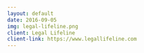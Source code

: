 ```yaml
---
layout: default
date: 2016-09-05
img: legal-lifeline.png
client: Legal Lifeline
client-link: https://www.legallifeline.com
---
```


